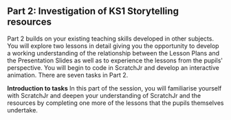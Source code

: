 ## Part 2: Investigation of KS1 Storytelling resources
Part 2 builds on your existing teaching skills developed in other subjects. You will explore two lessons in detail giving you the opportunity to develop a working understanding of the relationship between the Lesson Plans and the Presentation Slides as well as to experience the lessons from the pupils' perspective. You will begin to code in ScratchJr and develop an interactive animation. There are seven tasks in Part 2.

**Introduction to tasks**
In this part of the session, you will familiarise yourself with ScratchJr and deepen your understanding of ScratchJr and the resources by completing one more of the lessons that the pupils themselves undertake.
